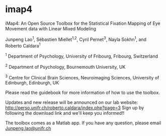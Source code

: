 # imap4
iMap4: An Open Source Toolbox for the Statistical Fixation Mapping of Eye Movement data with Linear Mixed Modeling

Junpeng Lao<sup>1</sup>, Sébastien Miellet<sup>1,2</sup>, Cyril Pernet<sup>3</sup>, Nayla Sokhn<sup>1</sup>, and Roberto Caldara<sup>1</sup>

<sup>1</sup> Department of Psychology, University of Fribourg, Fribourg, Switzerland

<sup>2</sup> Department of Psychology, Bournemouth University, UK

<sup>3</sup> Centre for Clinical Brain Sciences, Neuroimaging Sciences, University of Edinburgh, Edinburgh, UK

Please read the guidebook for more information of how to use the toolbox.

Updates and new release will be announced on our lab website: http://perso.unifr.ch/roberto.caldara/index.php?page=3 
Sign up by following the download link and we'll keep you informed!! 

The toolbox comes as a Matlab app. If you have any question, please email Junpeng.lao@unifr.ch
